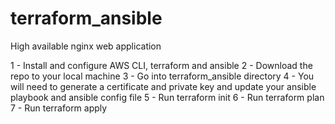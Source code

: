 # terraform_ansible
High available nginx web application



1 - Install and configure AWS CLI, terraform and ansible
2 - Download the repo to your local machine
3 - Go into terraform_ansible directory
4 - You will need to generate a certificate and private key and update your ansible playbook and ansible config file 
5 - Run terraform init
6 - Run terraform plan 
7 - Run terraform apply
